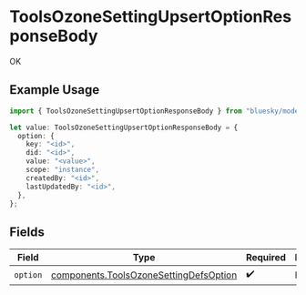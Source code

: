 # ToolsOzoneSettingUpsertOptionResponseBody

OK

## Example Usage

```typescript
import { ToolsOzoneSettingUpsertOptionResponseBody } from "bluesky/models/operations";

let value: ToolsOzoneSettingUpsertOptionResponseBody = {
  option: {
    key: "<id>",
    did: "<id>",
    value: "<value>",
    scope: "instance",
    createdBy: "<id>",
    lastUpdatedBy: "<id>",
  },
};
```

## Fields

| Field                                                                                            | Type                                                                                             | Required                                                                                         | Description                                                                                      |
| ------------------------------------------------------------------------------------------------ | ------------------------------------------------------------------------------------------------ | ------------------------------------------------------------------------------------------------ | ------------------------------------------------------------------------------------------------ |
| `option`                                                                                         | [components.ToolsOzoneSettingDefsOption](../../models/components/toolsozonesettingdefsoption.md) | :heavy_check_mark:                                                                               | N/A                                                                                              |